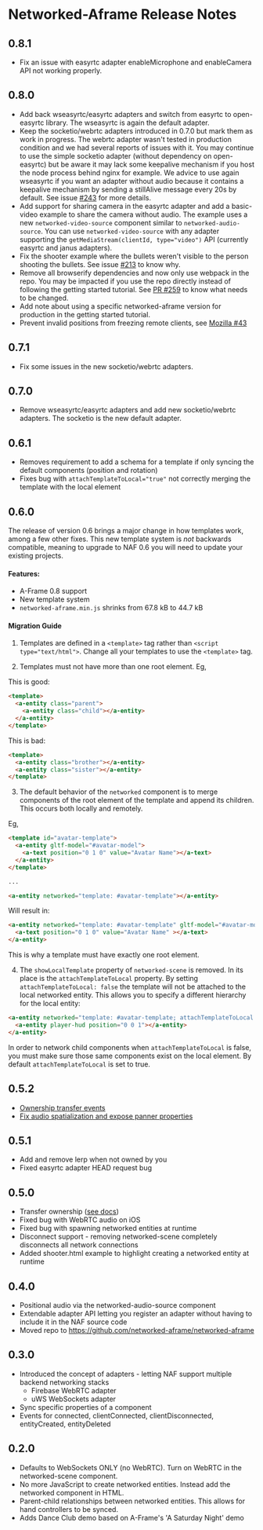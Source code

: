 # Networked-Aframe Release Notes

## 0.8.1

- Fix an issue with easyrtc adapter enableMicrophone and enableCamera API not
  working properly.

## 0.8.0

- Add back wseasyrtc/easyrtc adapters and switch from easyrtc to open-easyrtc
  library. The wseasyrtc is again the default adapter.
- Keep the socketio/webrtc adapters introduced in 0.7.0 but mark them as
  work in progress. The webrtc adapter wasn't tested in production condition
  and we had several reports of issues with it. You may continue to
  use the simple socketio adapter (without dependency on open-easyrtc) but be
  aware it may lack some keepalive mechanism if you host the node process
  behind nginx for example. We advice to use again wseasyrtc if you want an
  adapter without audio because it contains a keepalive mechanism by sending a
  stillAlive message every 20s by default. See issue [#243](https://github.com/networked-aframe/networked-aframe/issues/243)
  for more details.
- Add support for sharing camera in the easyrtc adapter and add a basic-video
  example to share the camera without audio. The example uses a new `networked-video-source`
  component similar to `networked-audio-source`. You can use `networked-video-source` with any adapter
  supporting the `getMediaStream(clientId, type="video")` API (currently easyrtc
  and janus adapters).
- Fix the shooter example where the bullets weren't visible to the person
  shooting the bullets. See issue [#213](https://github.com/networked-aframe/networked-aframe/issues/213) to know why.
- Remove all browserify dependencies and now only use webpack in the repo. You
  may be impacted if you use the repo directly instead of following the getting
  started tutorial. See [PR #259](https://github.com/networked-aframe/networked-aframe/pull/259) to know what needs to be changed.
- Add note about using a specific networked-aframe version for production in
  the getting started tutorial.
- Prevent invalid positions from freezing remote clients, see [Mozilla #43](https://github.com/MozillaReality/networked-aframe/pull/43)

## 0.7.1

- Fix some issues in the new socketio/webrtc adapters.

## 0.7.0

- Remove wseasyrtc/easyrtc adapters and add new socketio/webrtc adapters.
  The socketio is the new default adapter.

## 0.6.1

- Removes requirement to add a schema for a template if only syncing the default components (position and rotation)
- Fixes bug with `attachTemplateToLocal="true"` not correctly merging the template with the local element

## 0.6.0

The release of version 0.6 brings a major change in how templates work, among a few other fixes. This new template system is _not_ backwards compatible, meaning to upgrade to NAF 0.6 you will need to update your existing projects.

#### Features:
- A-Frame 0.8 support
- New template system
- `networked-aframe.min.js` shrinks from 67.8 kB to 44.7 kB

#### Migration Guide

1. Templates are defined in a `<template>` tag rather than `<script type="text/html">`. Change all your templates to use the `<template>` tag.

2. Templates must not have more than one root element. Eg,

This is good:

```html
<template>
  <a-entity class="parent">
    <a-entity class="child"></a-entity>
  </a-entity>
</template>
```

This is bad:


```html
<template>
  <a-entity class="brother"></a-entity>
  <a-entity class="sister"></a-entity>
</template>
```

3. The default behavior of the `networked` component is to merge components of the root element of the template and append its children. This occurs both locally and remotely.

Eg,

```html
<template id="avatar-template">
  <a-entity gltf-model="#avatar-model">
    <a-text position="0 1 0" value="Avatar Name"></a-text>
  </a-entity>
</template>

...

<a-entity networked="template: #avatar-template"></a-entity>
```

Will result in:

```html
<a-entity networked="template: #avatar-template" gltf-model="#avatar-model">
  <a-text position="0 1 0" value="Avatar Name" ></a-text>
</a-entity>
```

This is why a template must have exactly one root element.

4. The `showLocalTemplate` property of `networked-scene` is removed. In its place is the `attachTemplateToLocal` property. By setting `attachTemplateToLocal: false` the template will not be attached to the local networked entity. This allows you to specify a different hierarchy for the local entity:

```html
<a-entity networked="template: #avatar-template; attachTemplateToLocal: false;">
  <a-entity player-hud position="0 0 1"></a-entity>
</a-entity>
```

In order to network child components when `attachTemplateToLocal` is false, you must make sure those same components exist on the local element. By default `attachTemplateToLocal` is set to true.

## 0.5.2
- [Ownership transfer events](https://github.com/networked-aframe/networked-aframe/pull/99)
- [Fix audio spatialization and expose panner properties](https://github.com/networked-aframe/networked-aframe/pull/100)

## 0.5.1
- Add and remove lerp when not owned by you
- Fixed easyrtc adapter HEAD request bug

## 0.5.0
- Transfer ownership ([see docs](https://github.com/networked-aframe/networked-aframe#transfer-entity-ownership))
- Fixed bug with WebRTC audio on iOS
- Fixed bug with spawning networked entities at runtime
- Disconnect support - removing networked-scene completely disconnects all network connections
- Added shooter.html example to highlight creating a networked entity at runtime

## 0.4.0
- Positional audio via the networked-audio-source component
- Extendable adapter API letting you register an adapter without having to include it in the NAF source code
- Moved repo to https://github.com/networked-aframe/networked-aframe

## 0.3.0
- Introduced the concept of adapters - letting NAF support multiple backend networking stacks
    - Firebase WebRTC adapter
    - uWS WebSockets adapter
- Sync specific properties of a component
- Events for connected, clientConnected, clientDisconnected, entityCreated, entityDeleted

## 0.2.0
- Defaults to WebSockets ONLY (no WebRTC). Turn on WebRTC in the networked-scene component.
- No more JavaScript to create networked entities. Instead add the networked component in HTML.
- Parent-child relationships between networked entities. This allows for hand controllers to be synced.
- Adds Dance Club demo based on A-Frame's 'A Saturday Night' demo
